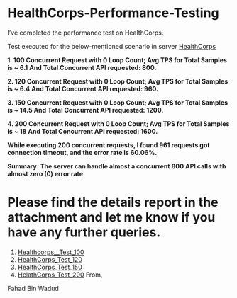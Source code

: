 # HealthCorps-Performance-Testing

I’ve completed the performance test on HealthCorps.

Test executed for the below-mentioned scenario in server [HealthCorps](https://www.healthcorps.org/)

**1. 100 Concurrent Request with 0 Loop Count; Avg TPS for Total Samples is ~ 6.1 And Total Concurrent API requested: 800.**

**2. 120 Concurrent Request with 0 Loop Count; Avg TPS for Total Samples is ~ 6.4  And Total Concurrent API requested: 960.**

**3. 150 Concurrent Request with 0 Loop Count; Avg TPS for Total Samples is ~ 14.5  And Total Concurrent API requested: 1200.**

**4. 200 Concurrent Request with 0 Loop Count; Avg TPS for Total Samples is ~ 18 And Total Concurrent API requested: 1600.**

**While executing 200 concurrent requests, I found 961 requests got connection timeout, and the error rate is 60.06%.**

**Summary: The server can handle almost a concurrent 800 API calls with almost zero (0) error rate**

Please find the details report in the attachment and let me know if you have any further queries. 
====================================================================
1. [Healthcorps__Test_100](https://delightful-crostata-f10a25.netlify.app/)  
2. [HealthCorps_Test_120](https://wondrous-marigold-708537.netlify.app/)
3. [HealthCorps_Test_150](https://dancing-starlight-904645.netlify.app/)
4. [HelathCorps_Test_200](https://curious-fenglisu-cf52e9.netlify.app/)
From,  

Fahad Bin Wadud

